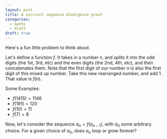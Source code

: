 ```yaml
---
layout: post
title: A succinct sequence divergence proof
categories:
  - maths
  - draft
draft: true
---
```

Here's a fun little problem to think about.

Let's define a function $f$. It takes in a number $n$, and splits it into the odd digits (the 1st, 3rd, etc) and the even digits (the 2nd, 4th, etc), and then concatenates them. Note that the first digit of our number $n$ is also the first digit of this mixed up number. Take this new rearranged number, and add 1. That value is $f(n)$.

Some Examples:
- $f(1415) = 1146$
- $f(191) = 120$
- $f(10) = 11$
- $f(7) = 8$

Now, let's consider the sequence $a_{n} = f(a_{n-1})$, with $a_{0}$ some arbitrary choice. For a given choice of $a_{0}$, does ${a_{n}}$ loop or grow forever?